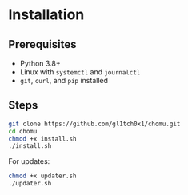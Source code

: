 # Installation

## Prerequisites
- Python 3.8+
- Linux with `systemctl` and `journalctl`
- `git`, `curl`, and `pip` installed

## Steps
```bash
git clone https://github.com/gl1tch0x1/chomu.git
cd chomu
chmod +x install.sh
./install.sh
```

For updates:
```bash
chmod +x updater.sh
./updater.sh
```
